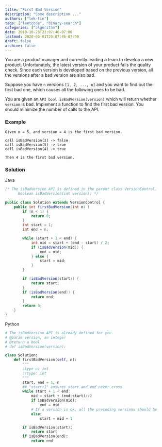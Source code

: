 ```yaml
---
title: "First Bad Version"
description: "Some description ..."
authors: ["lek-tin"]
tags: ["leetcode", "binary-search"]
categories: ["algorithm"]
date: 2018-10-26T23:07:46-07:00
lastmod: 2020-05-01T20:07:46-07:00
draft: false
archive: false
---
```


You are a product manager and currently leading a team to develop a new product. Unfortunately, the latest version of your product fails the quality check. Since each version is developed based on the previous version, all the versions after a bad version are also bad.

Suppose you have `n` versions `[1, 2, ..., n]` and you want to find out the first bad one, which causes all the following ones to be bad.

You are given an `API bool isBadVersion(version)` which will return whether `version` is bad. Implement a function to find the first bad version. You should minimize the number of calls to the API.

### Example
```
Given n = 5, and version = 4 is the first bad version.

call isBadVersion(3) -> false
call isBadVersion(5) -> true
call isBadVersion(4) -> true

Then 4 is the first bad version.
```

### Solution

Java
```java
/* The isBadVersion API is defined in the parent class VersionControl.
      boolean isBadVersion(int version); */

public class Solution extends VersionControl {
    public int firstBadVersion(int n) {
        if (n < 1) {
            return 0;
        }
        int start = 1;
        int end = n;

        while (start + 1 < end) {
            int mid = start + (end - start) / 2;
            if (isBadVersion(mid)) {
                end = mid;
            } else {
                start = mid;
            }
        }

        if (isBadVersion(start)) {
            return start;
        }
        if (isBadVersion(end)) {
            return end;
        }
        return 0;
    }
}
```

Python
```python
# The isBadVersion API is already defined for you.
# @param version, an integer
# @return a bool
# def isBadVersion(version):

class Solution:
    def firstBadVersion(self, n):
        """
        :type n: int
        :rtype: int
        """
        start, end = 1, n
        ## "start+1" ensures start and end never cross
        while start + 1 < end:
            mid = start + (end-start)//2
            if isBadVersion(mid):
                end = mid
            # If a version is ok, all the preceding versions should be ok too 😉
            else:
                start = mid + 1

        if isBadVersion(start):
            return start
        if isBadVersion(end):
            return end
```
